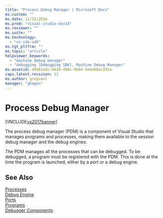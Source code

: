 ```yaml
---
title: "Process Debug Manager | Microsoft Docs"
ms.custom: ""
ms.date: 11/15/2016
ms.prod: "visual-studio-dev14"
ms.reviewer: ""
ms.suite: ""
ms.technology: 
  - "vs-ide-sdk"
ms.tgt_pltfrm: ""
ms.topic: "article"
helpviewer_keywords: 
  - "machine debug manager"
  - "debugging [Debugging SDK], Machine Debug Manager"
ms.assetid: d0861e0c-b819-490c-9604-5e6d08ac291a
caps.latest.revision: 12
ms.author: gregvanl
manager: "ghogen"
---
```

# Process Debug Manager
[!INCLUDE[vs2017banner](../../includes/vs2017banner.md)]

The process debug manager (PDM) is a component of Visual Studio that manages programs and processes, making them available to the session debug manager and the debug engines.  
  
 The PDM manages all the processes that can be debugged. To be debugged, a program must be registered with the PDM. This is done at the time the program is launched, either by a port or a debug engine.  
  
## See Also  
 [Processes](../../extensibility/debugger/processes.md)   
 [Debug Engine](../../extensibility/debugger/debug-engine.md)   
 [Ports](../../extensibility/debugger/ports.md)   
 [Programs](../../extensibility/debugger/programs.md)   
 [Debugger Components](../../extensibility/debugger/debugger-components.md)

